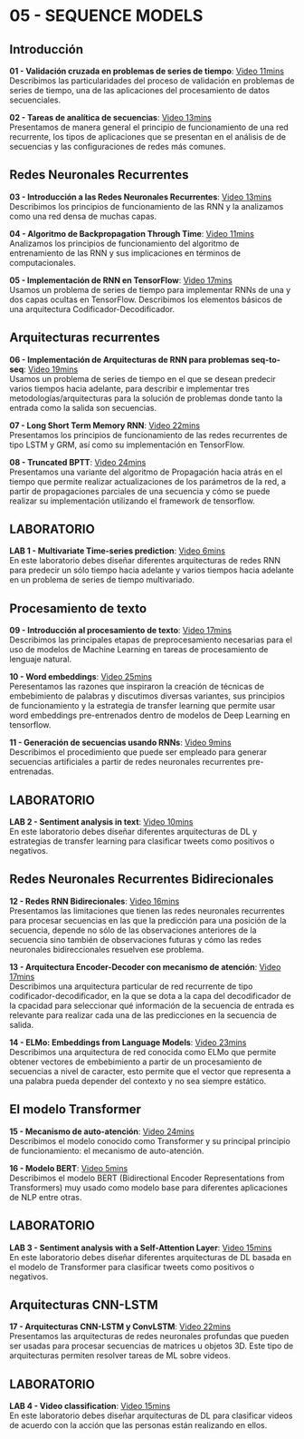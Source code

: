 # 05 - SEQUENCE MODELS

## Introducción

**01 - Validación cruzada en problemas de series de tiempo**: [Video 11mins](https://youtu.be/w8xfaSksicQ)<br/> Describimos las particularidades del proceso de validación en problemas de series de tiempo, una de las aplicaciones del procesamiento de datos secuenciales.

**02 - Tareas de analítica de secuencias**: [Video 13mins](https://youtu.be/xTxLaCqUbBk)<br/>Presentamos de manera general el principio de funcionamiento de una red recurrente, los tipos de aplicaciones que se presentan en el análisis de de secuencias y las configuraciones de redes más comunes.

## Redes Neuronales Recurrentes

**03 - Introducción a las Redes Neuronales Recurrentes**: [Video 13mins](https://youtu.be/n5ropbj3lno)<br/>  Describimos los principios de funcionamiento de las RNN y la analizamos como una red densa de muchas capas.

**04 - Algoritmo de Backpropagation Through Time**: [Video 11mins](https://youtu.be/UiUSgNIvev8)<br/>  Analizamos los principios de funcionamiento del algoritmo de entrenamiento de las RNN y sus implicaciones en términos de computacionales.

**05 - Implementación de RNN en TensorFlow**: [Video 17mins](https://youtu.be/YLeoRmmYmq4)<br/> Usamos un problema de series de tiempo para implementar RNNs de una y dos capas ocultas en TensorFlow. Describimos los elementos básicos de una arquitectura Codificador-Decodificador.

## Arquitecturas recurrentes

**06 - Implementación de Arquitecturas de RNN para problemas seq-to-seq**: [Video 19mins](https://youtu.be/jitQc7YusUA)<br/>  Usamos un problema de series de tiempo en el que se desean predecir varios tiempos hacia adelante, para describir e implementar tres metodologías/arquitecturas para la solución de problemas donde tanto la entrada como la salida son secuencias.

**07 - Long Short Term Memory RNN**: [Video 22mins](https://youtu.be/jVei1bWFXMc)<br/> Presentamos los principios de funcionamiento de las redes recurrentes de tipo LSTM y GRM, así como su implementación en TensorFlow.

**08 - Truncated BPTT**: [Video 24mins](https://youtu.be/oSVbUKl2nYQ) <br/> Presentamos una variante del algoritmo de Propagación hacia atrás en el tiempo que permite realizar actualizaciones de los parámetros de la red, a partir de propagaciones parciales de una secuencia y cómo se puede realizar su implementación utilizando el framework de tensorflow.

## LABORATORIO

**LAB 1 - Multivariate Time-series prediction**: [Video 6mins]() <br/>En este laboratorio debes diseñar diferentes arquitecturas de redes RNN para predecir un sólo tiempo hacia adelante y varios tiempos hacia adelante en un problema de series de tiempo multivariado.

## Procesamiento de texto

**09 - Introducción al procesamiento de texto**: [Video 17mins](https://youtu.be/IwEPJQEX-lc) <br/> Describimos las principales etapas de preprocesamiento necesarias para el uso de modelos de Machine Learning en tareas de procesamiento de lenguaje natural.

**10 - Word embeddings**: [Video 25mins](https://youtu.be/lqXdZOq9U_0) <br/> Peresentamos las razones que inspiraron la creación de técnicas de embebimiento de palabras y discutimos diversas variantes, sus principios de funcionamiento y la estrategia de transfer learning que permite usar word embeddings pre-entrenados dentro de modelos de Deep Learning en tensorflow.

**11 - Generación de secuencias usando RNNs**: [Video 9mins](https://youtu.be/VSswvuwTz-g) <br/> Describimos el procedimiento que puede ser empleado para generar secuencias artificiales a partir de redes neuronales recurrentes pre-entrenadas.

## LABORATORIO

**LAB 2 - Sentiment analysis in text**: [Video 10mins]() <br/>En este laboratorio debes diseñar diferentes arquitecturas de DL y estrategias de transfer learning para clasificar tweets como positivos o negativos.

## Redes Neuronales Recurrentes Bidirecionales

**12 - Redes RNN Bidirecionales**: [Video 16mins](https://youtu.be/GneNfVlNq8E) <br/> Presentamos las limitaciones que tienen las redes neuronales recurrentes para procesar secuencias en las que la predicción para una posición de la secuencia, depende no sólo de las observaciones anteriores de la secuencia sino también de observaciones futuras y cómo las redes neuronales bidireccionales resuelven ese problema.

**13 - Arquitectura Encoder-Decoder con mecanismo de atención**: [Video 17mins](https://youtu.be/XsgF5bFWcew) <br/> Describimos una arquitectura particular de red recurrente de tipo codificador-decodificador, en la que se dota a la capa del decodificador de la cpacidad para seleccionar qué información de la secuencia de entrada es relevante para realizar cada una de las predicciones en la secuencia de salida.

**14 - ELMo: Embeddings from Language Models**: [Video 23mins]() <br/> Describimos una arquitectura de red conocida como ELMo que permite obtener vectores de embebimiento a partir de un procesamiento de secuencias a nivel de caracter, esto permite que el vector que representa a una palabra pueda depender del contexto y no sea siempre estático.

## El modelo Transformer

**15 - Mecanismo de auto-atención**: [Video 24mins](https://youtu.be/9j53wsJ9fjg) <br/> Describimos el modelo conocido como Transformer y su principal principio de funcionamiento: el mecanismo de auto-atención.

**16 - Modelo BERT**: [Video 5mins](https://youtu.be/KdIcu4PCWKU) <br/> Describimos el modelo BERT (Bidirectional Encoder Representations from Transformers) muy usado como modelo base para diferentes aplicaciones de NLP entre otras.

## LABORATORIO

**LAB 3 - Sentiment analysis with a Self-Attention Layer**: [Video 15mins]() <br/>En este laboratorio debes diseñar diferentes arquitecturas de DL basada en el modelo de Transformer para clasificar tweets como positivos o negativos.

## Arquitecturas CNN-LSTM

**17 - Arquitecturas CNN-LSTM y ConvLSTM**: [Video 22mins]() <br/> Presentamos las arquitecturas de redes neuronales profundas que pueden ser usadas para procesar secuencias de matrices u objetos 3D. Este tipo de arquitecturas permiten resolver tareas de ML sobre videos.

## LABORATORIO

**LAB 4 - Video classification**: [Video 15mins]() <br/>En este laboratorio debes diseñar arquitecturas de DL para clasificar videos de acuerdo con la acción que las personas están realizando en ellos. 
